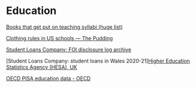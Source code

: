# Education

[Books that get put on teaching syllabi (huge list)](https://opensyllabus.org/)

[Clothing rules in US schools — The Pudding](https://github.com/the-pudding/data/tree/master/dress-codes)

[Student Loans Company: FOI disclosure log archive](https://webarchive.nationalarchives.gov.uk/ukgwa/20190301124453/https://www.slc.co.uk/freedom-of-information/freedom-of-information-disclosures.aspx)

[Student Loans Company: student loans in Wales 2020-21][Higher Education Statistics Agency (HESA), UK](https://www.hesa.ac.uk/data-and-analysis)

[OECD PISA education data - OECD](https://www.oecd.org/pisa/data/)
